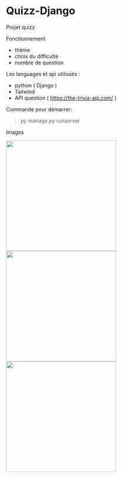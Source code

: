 # Quizz-Django

Projet quizz

Fonctionnement
* thème
* choix du difficulté
* nombre de question

Les languages et api utilissés :
* python ( Django )
* Tailwind
* API question ( https://the-trivia-api.com/ )

Commande pour démarrer:
> py manage.py runserver   

Images

<img src=https://user-images.githubusercontent.com/28647154/211307018-2a6cbe7a-ed92-4f01-ba5a-4754cf624f20.png width=300/> <img src=https://user-images.githubusercontent.com/28647154/211307789-d3c48c14-3304-448d-9d1c-750fbff35c1e.png width=300/>
<img src=https://user-images.githubusercontent.com/28647154/211307851-538367b0-420b-4b6b-8791-69be322ce9d5.png width=300/>

